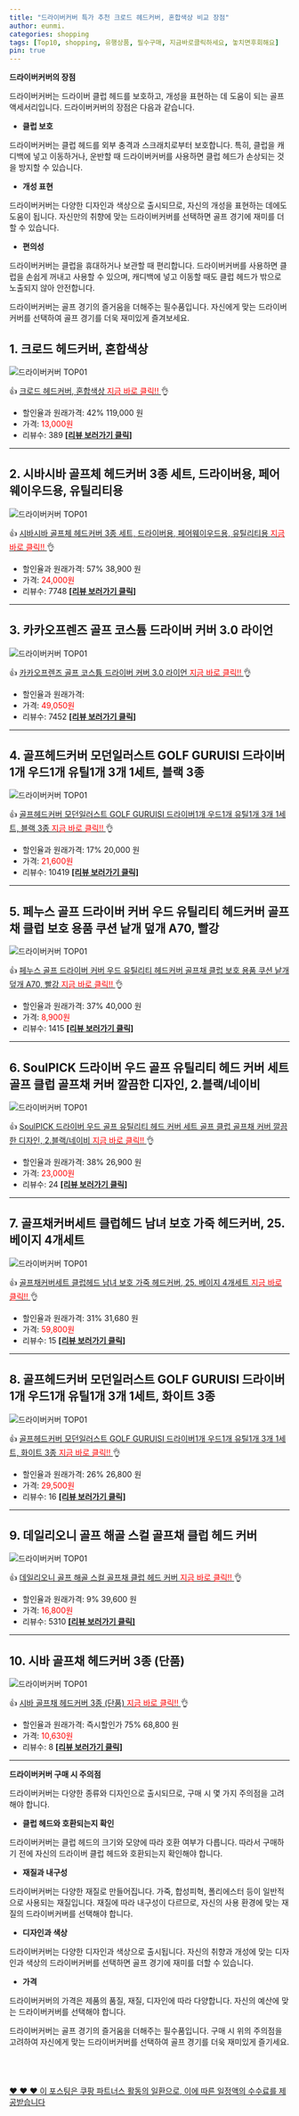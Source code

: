 ```yaml
---
title: "드라이버커버 특가 추천 크로드 헤드커버, 혼합색상 비교 장점"
author: eunmi.
categories: shopping
tags: [Top10, shopping, 유행상품, 필수구매, 지금바로클릭하세요, 놓치면후회해요]
pin: true
---
```

**드라이버커버의 장점**

드라이버커버는 드라이버 클럽 헤드를 보호하고, 개성을 표현하는 데 도움이 되는 골프 액세서리입니다. 드라이버커버의 장점은 다음과 같습니다.

* **클럽 보호**

드라이버커버는 클럽 헤드를 외부 충격과 스크래치로부터 보호합니다. 특히, 클럽을 캐디백에 넣고 이동하거나, 운반할 때 드라이버커버를 사용하면 클럽 헤드가 손상되는 것을 방지할 수 있습니다.

* **개성 표현**

드라이버커버는 다양한 디자인과 색상으로 출시되므로, 자신의 개성을 표현하는 데에도 도움이 됩니다. 자신만의 취향에 맞는 드라이버커버를 선택하면 골프 경기에 재미를 더할 수 있습니다.

* **편의성**

드라이버커버는 클럽을 휴대하거나 보관할 때 편리합니다. 드라이버커버를 사용하면 클럽을 손쉽게 꺼내고 사용할 수 있으며, 캐디백에 넣고 이동할 때도 클럽 헤드가 밖으로 노출되지 않아 안전합니다.

드라이버커버는 골프 경기의 즐거움을 더해주는 필수품입니다. 자신에게 맞는 드라이버커버를 선택하여 골프 경기를 더욱 재미있게 즐겨보세요.

   

## 1. 크로드 헤드커버, 혼합색상

![드라이버커버 TOP01](https://thumbnail9.coupangcdn.com/thumbnails/remote/230x230ex/image/vendor_inventory/2572/ce81b02740260127c3ad65753ae9300ffc0c91ca568380dfca607d66425c.jpg)


👍 [크로드 헤드커버, 혼합색상 <font color=red> 지금 바로 클릭!! </font> ](https://link.coupang.com/re/AFFSDP?lptag=AF3617701&subid=GithubCoopas&pageKey=6442922602&traceid=V0-153&itemId=13952790435&vendorItemId=81522859928) 👌 


- 할인율과 원래가격: 42%  119,000   원
- 가격: <span style='color:red'>13,000원</span>
- 리뷰수: 389  [**[리뷰 보러가기 클릭]**](https://link.coupang.com/re/AFFSDP?lptag=AF3617701&subid=GithubCoopas&pageKey=6442922602&traceid=V0-153&itemId=13952790435&vendorItemId=81522859928)

---


   

## 2. 시바시바 골프체 헤드커버 3종 세트, 드라이버용, 페어웨이우드용, 유틸리티용

![드라이버커버 TOP01](https://thumbnail10.coupangcdn.com/thumbnails/remote/230x230ex/image/retail/images/2021/06/25/14/8/c40303be-282f-4a2e-b397-a51fbd885d9e.JPG)


👍 [시바시바 골프체 헤드커버 3종 세트, 드라이버용, 페어웨이우드용, 유틸리티용 <font color=red> 지금 바로 클릭!! </font> ](https://link.coupang.com/re/AFFSDP?lptag=AF3617701&subid=GithubCoopas&pageKey=5734619857&traceid=V0-153&itemId=9633349735&vendorItemId=76917636666) 👌 


- 할인율과 원래가격: 57%  38,900   원
- 가격: <span style='color:red'>24,000원</span>
- 리뷰수: 7748  [**[리뷰 보러가기 클릭]**](https://link.coupang.com/re/AFFSDP?lptag=AF3617701&subid=GithubCoopas&pageKey=5734619857&traceid=V0-153&itemId=9633349735&vendorItemId=76917636666)

---


   

## 3. 카카오프렌즈 골프 코스튬 드라이버 커버 3.0 라이언

![드라이버커버 TOP01](https://thumbnail7.coupangcdn.com/thumbnails/remote/230x230ex/image/retail/images/2022/12/08/15/4/8b48d815-785b-48a1-977f-04ccb4fef86b.png)


👍 [카카오프렌즈 골프 코스튬 드라이버 커버 3.0 라이언 <font color=red> 지금 바로 클릭!! </font> ](https://link.coupang.com/re/AFFSDP?lptag=AF3617701&subid=GithubCoopas&pageKey=6979034695&traceid=V0-153&itemId=17042527729&vendorItemId=84217327641) 👌 


- 할인율과 원래가격: 
- 가격: <span style='color:red'>49,050원</span>
- 리뷰수: 7452  [**[리뷰 보러가기 클릭]**](https://link.coupang.com/re/AFFSDP?lptag=AF3617701&subid=GithubCoopas&pageKey=6979034695&traceid=V0-153&itemId=17042527729&vendorItemId=84217327641)

---


   

## 4. 골프헤드커버 모던일러스트 GOLF GURUISI 드라이버1개 우드1개 유틸1개 3개 1세트, 블랙 3종

![드라이버커버 TOP01](https://thumbnail7.coupangcdn.com/thumbnails/remote/230x230ex/image/vendor_inventory/c88a/a44c76f2be2ff4fb5614672c045b08a033da3ca92b392f453a066af2624c.jpg)


👍 [골프헤드커버 모던일러스트 GOLF GURUISI 드라이버1개 우드1개 유틸1개 3개 1세트, 블랙 3종 <font color=red> 지금 바로 클릭!! </font> ](https://link.coupang.com/re/AFFSDP?lptag=AF3617701&subid=GithubCoopas&pageKey=6238341189&traceid=V0-153&itemId=12576813162&vendorItemId=79844858339) 👌 


- 할인율과 원래가격: 17%  20,000   원
- 가격: <span style='color:red'>21,600원</span>
- 리뷰수: 10419  [**[리뷰 보러가기 클릭]**](https://link.coupang.com/re/AFFSDP?lptag=AF3617701&subid=GithubCoopas&pageKey=6238341189&traceid=V0-153&itemId=12576813162&vendorItemId=79844858339)

---


   

## 5. 페누스 골프 드라이버 커버 우드 유틸리티 헤드커버 골프채 클럽 보호 용품 쿠션 낱개 덮개 A70, 빨강

![드라이버커버 TOP01](https://thumbnail6.coupangcdn.com/thumbnails/remote/230x230ex/image/vendor_inventory/d41a/43fcb206f8d686ecd9d41099e73bc0be8a1d9569cc1c1a37f78edcbf76e9.jpg)


👍 [페누스 골프 드라이버 커버 우드 유틸리티 헤드커버 골프채 클럽 보호 용품 쿠션 낱개 덮개 A70, 빨강 <font color=red> 지금 바로 클릭!! </font> ](https://link.coupang.com/re/AFFSDP?lptag=AF3617701&subid=GithubCoopas&pageKey=6833797843&traceid=V0-153&itemId=16230282284&vendorItemId=83423765445) 👌 


- 할인율과 원래가격: 37%  40,000   원
- 가격: <span style='color:red'>8,900원</span>
- 리뷰수: 1415  [**[리뷰 보러가기 클릭]**](https://link.coupang.com/re/AFFSDP?lptag=AF3617701&subid=GithubCoopas&pageKey=6833797843&traceid=V0-153&itemId=16230282284&vendorItemId=83423765445)

---


   

## 6. SoulPICK 드라이버 우드 골프 유틸리티 헤드 커버 세트 골프 클럽 골프채 커버 깔끔한 디자인, 2.블랙/네이비

![드라이버커버 TOP01](https://thumbnail6.coupangcdn.com/thumbnails/remote/230x230ex/image/vendor_inventory/1e96/87c0969dfc8413e29f122060f12b93298401c039d6cd004248f72e66c062.jpeg)


👍 [SoulPICK 드라이버 우드 골프 유틸리티 헤드 커버 세트 골프 클럽 골프채 커버 깔끔한 디자인, 2.블랙/네이비 <font color=red> 지금 바로 클릭!! </font> ](https://link.coupang.com/re/AFFSDP?lptag=AF3617701&subid=GithubCoopas&pageKey=4771606075&traceid=V0-153&itemId=6091163133&vendorItemId=73387573181) 👌 


- 할인율과 원래가격: 38%  26,900   원
- 가격: <span style='color:red'>23,000원</span>
- 리뷰수: 24  [**[리뷰 보러가기 클릭]**](https://link.coupang.com/re/AFFSDP?lptag=AF3617701&subid=GithubCoopas&pageKey=4771606075&traceid=V0-153&itemId=6091163133&vendorItemId=73387573181)

---


   

## 7. 골프채커버세트 클럽헤드 남녀 보호 가죽 헤드커버, 25. 베이지 4개세트

![드라이버커버 TOP01](https://thumbnail8.coupangcdn.com/thumbnails/remote/230x230ex/image/vendor_inventory/1f5d/771788bef1e5ad09d0cf8333b607c06605ebd316cd774a573f9591c8add1.jpg)


👍 [골프채커버세트 클럽헤드 남녀 보호 가죽 헤드커버, 25. 베이지 4개세트 <font color=red> 지금 바로 클릭!! </font> ](https://link.coupang.com/re/AFFSDP?lptag=AF3617701&subid=GithubCoopas&pageKey=7568065798&traceid=V0-153&itemId=19952560632&vendorItemId=87051488141) 👌 


- 할인율과 원래가격: 31%  31,680   원
- 가격: <span style='color:red'>59,800원</span>
- 리뷰수: 15  [**[리뷰 보러가기 클릭]**](https://link.coupang.com/re/AFFSDP?lptag=AF3617701&subid=GithubCoopas&pageKey=7568065798&traceid=V0-153&itemId=19952560632&vendorItemId=87051488141)

---


   

## 8. 골프헤드커버 모던일러스트 GOLF GURUISI 드라이버1개 우드1개 유틸1개 3개 1세트, 화이트 3종

![드라이버커버 TOP01](https://thumbnail7.coupangcdn.com/thumbnails/remote/230x230ex/image/vendor_inventory/5e6e/09ad400224074c4ae172fbb72a11cf935f6557207a049ad6be515579cd07.jpg)


👍 [골프헤드커버 모던일러스트 GOLF GURUISI 드라이버1개 우드1개 유틸1개 3개 1세트, 화이트 3종 <font color=red> 지금 바로 클릭!! </font> ](https://link.coupang.com/re/AFFSDP?lptag=AF3617701&subid=GithubCoopas&pageKey=6238341189&traceid=V0-153&itemId=12576813168&vendorItemId=79844858350) 👌 


- 할인율과 원래가격: 26%  26,800   원
- 가격: <span style='color:red'>29,500원</span>
- 리뷰수: 16  [**[리뷰 보러가기 클릭]**](https://link.coupang.com/re/AFFSDP?lptag=AF3617701&subid=GithubCoopas&pageKey=6238341189&traceid=V0-153&itemId=12576813168&vendorItemId=79844858350)

---


   

## 9. 데일리오니 골프 해골 스컬 골프채 클럽 헤드 커버

![드라이버커버 TOP01](https://thumbnail9.coupangcdn.com/thumbnails/remote/230x230ex/image/vendor_inventory/e4fb/6f1e66c5dd5b0c15e2dd6224830f54f502ee524d382f2985af0831e4400a.jpg)


👍 [데일리오니 골프 해골 스컬 골프채 클럽 헤드 커버 <font color=red> 지금 바로 클릭!! </font> ](https://link.coupang.com/re/AFFSDP?lptag=AF3617701&subid=GithubCoopas&pageKey=6996681919&traceid=V0-153&itemId=17143733961&vendorItemId=84334099145) 👌 


- 할인율과 원래가격: 9%  39,600   원
- 가격: <span style='color:red'>16,800원</span>
- 리뷰수: 5310  [**[리뷰 보러가기 클릭]**](https://link.coupang.com/re/AFFSDP?lptag=AF3617701&subid=GithubCoopas&pageKey=6996681919&traceid=V0-153&itemId=17143733961&vendorItemId=84334099145)

---


   

## 10. 시바 골프채 헤드커버 3종 (단품)

![드라이버커버 TOP01](https://thumbnail10.coupangcdn.com/thumbnails/remote/230x230ex/image/vendor_inventory/1f8f/2dfa9c139061705d906e1cc96eb6cc6d4aa7e48e3ff761aa7468302e4dd1.JPG)


👍 [시바 골프채 헤드커버 3종 (단품) <font color=red> 지금 바로 클릭!! </font> ](https://link.coupang.com/re/AFFSDP?lptag=AF3617701&subid=GithubCoopas&pageKey=6306759790&traceid=V0-153&itemId=13068348947&vendorItemId=82455119733) 👌 


- 할인율과 원래가격: 즉시할인가 75%  68,800   원
- 가격: <span style='color:red'>10,630원</span>
- 리뷰수: 8  [**[리뷰 보러가기 클릭]**](https://link.coupang.com/re/AFFSDP?lptag=AF3617701&subid=GithubCoopas&pageKey=6306759790&traceid=V0-153&itemId=13068348947&vendorItemId=82455119733)

---
**드라이버커버 구매 시 주의점**

드라이버커버는 다양한 종류와 디자인으로 출시되므로, 구매 시 몇 가지 주의점을 고려해야 합니다.

* **클럽 헤드와 호환되는지 확인**

드라이버커버는 클럽 헤드의 크기와 모양에 따라 호환 여부가 다릅니다. 따라서 구매하기 전에 자신의 드라이버 클럽 헤드와 호환되는지 확인해야 합니다.

* **재질과 내구성**

드라이버커버는 다양한 재질로 만들어집니다. 가죽, 합성피혁, 폴리에스터 등이 일반적으로 사용되는 재질입니다. 재질에 따라 내구성이 다르므로, 자신의 사용 환경에 맞는 재질의 드라이버커버를 선택해야 합니다.

* **디자인과 색상**

드라이버커버는 다양한 디자인과 색상으로 출시됩니다. 자신의 취향과 개성에 맞는 디자인과 색상의 드라이버커버를 선택하면 골프 경기에 재미를 더할 수 있습니다.

* **가격**

드라이버커버의 가격은 제품의 품질, 재질, 디자인에 따라 다양합니다. 자신의 예산에 맞는 드라이버커버를 선택해야 합니다.

드라이버커버는 골프 경기의 즐거움을 더해주는 필수품입니다. 구매 시 위의 주의점을 고려하여 자신에게 맞는 드라이버커버를 선택하여 골프 경기를 더욱 재미있게 즐기세요.<br><br><br><br><br> [ ❤ ❤ ❤ 이 포스팅은 쿠팡 파트너스 활동의 일환으로, 이에 따른 일정액의 수수료를 제공받습니다](https://link.coupang.com/a/bcEFyh)